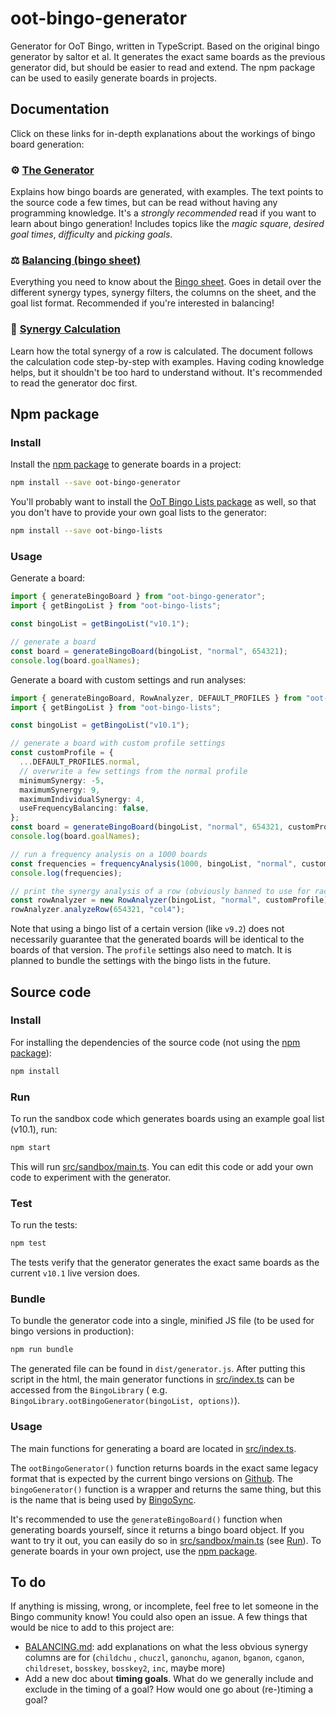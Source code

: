 # oot-bingo-generator

Generator for OoT Bingo, written in TypeScript. Based on the original bingo generator by saltor et al. It generates the
exact same boards as the previous generator did, but should be easier to read and extend. The npm package can be used to
easily generate boards in projects.

## Documentation

Click on these links for in-depth explanations about the workings of bingo board generation:

### :gear: [The Generator](/doc/GENERATOR.md)

Explains how bingo boards are generated, with examples. The text points to the source code a few times, but can be read
without having any programming knowledge. It's a *strongly recommended* read if you want to learn about bingo
generation!
Includes topics like the *magic square*, *desired goal times*, *difficulty* and *picking goals*.

### :balance_scale: [Balancing (bingo sheet)](/doc/BALANCING.md)

Everything you need to know about the
[Bingo sheet](https://docs.google.com/spreadsheets/d/1-mD-OTM0Re7PyNf224MAsRuqQ0umI0E_Qq6nr1vA1aE/edit#gid=166040247).
Goes in detail over the different synergy types, synergy filters, the columns on the sheet, and the goal list format.
Recommended if you're interested in balancing!

### :abacus: [Synergy Calculation](/doc/SYNERGY_CALCULATION.md)

Learn how the total synergy of a row is calculated. The document follows the calculation code step-by-step with
examples. Having coding knowledge helps, but it shouldn't be too hard to understand without. It's recommended to read
the generator doc first.

## Npm package

### Install

Install the [npm package](https://www.npmjs.com/package/oot-bingo-generator) to generate boards in a project:

```bash
npm install --save oot-bingo-generator
```

You'll probably want to install the [OoT Bingo Lists package](https://www.npmjs.com/package/oot-bingo-lists) as well, so
that you don't have to provide your own goal lists to the generator:

```bash
npm install --save oot-bingo-lists
```

### Usage

Generate a board:

```ts
import { generateBingoBoard } from "oot-bingo-generator";
import { getBingoList } from "oot-bingo-lists";

const bingoList = getBingoList("v10.1");

// generate a board
const board = generateBingoBoard(bingoList, "normal", 654321);
console.log(board.goalNames);
```

Generate a board with custom settings and run analyses:

```ts
import { generateBingoBoard, RowAnalyzer, DEFAULT_PROFILES } from "oot-bingo-generator";
import { getBingoList } from "oot-bingo-lists";

const bingoList = getBingoList("v10.1");

// generate a board with custom profile settings
const customProfile = {
  ...DEFAULT_PROFILES.normal,
  // overwrite a few settings from the normal profile
  minimumSynergy: -5,
  maximumSynergy: 9,
  maximumIndividualSynergy: 4,
  useFrequencyBalancing: false,
};
const board = generateBingoBoard(bingoList, "normal", 654321, customProfile);
console.log(board.goalNames);

// run a frequency analysis on a 1000 boards
const frequencies = frequencyAnalysis(1000, bingoList, "normal", customProfile);
console.log(frequencies);

// print the synergy analysis of a row (obviously banned to use for races)
const rowAnalyzer = new RowAnalyzer(bingoList, "normal", customProfile);
rowAnalyzer.analyzeRow(654321, "col4");
```

Note that using a bingo list of a certain version (like `v9.2`) does not necessarily guarantee that the generated boards
will be identical to the boards of that version. The `profile` settings also need to match. It is planned to bundle the
settings with the bingo lists in the future.

## Source code

### Install

For installing the dependencies of the source code (not using the [npm package](#npm-package)):

```bash
npm install
```

### Run

To run the sandbox code which generates boards using an example goal list (v10.1), run:

```bash
npm start
```

This will run [src/sandbox/main.ts](/src/sandbox/main.ts). You can edit this code or add your own code to experiment
with the generator.

### Test

To run the tests:

```bash
npm test
```

The tests verify that the generator generates the exact same boards as the current `v10.1` live version does.

### Bundle

To bundle the generator code into a single, minified JS file (to be used for bingo versions in production):

```bash
npm run bundle
```

The generated file can be found in `dist/generator.js`. After putting this script in the html, the main generator
functions in [src/index.ts](/src/index.ts) can be accessed from the `BingoLibrary` (
e.g. `BingoLibrary.ootBingoGenerator(bingoList, options)`).

### Usage

The main functions for generating a board are located in [src/index.ts](/src/index.ts).

The `ootBingoGenerator()` function returns boards in the exact same legacy format that is expected by the current bingo
versions on [Github](https://github.com/ootbingo/bingo). The `bingoGenerator()` function is a wrapper and returns the
same thing, but this is the name that is being used by [BingoSync](https://bingosync.com).

It's recommended to use the `generateBingoBoard()` function when generating boards yourself, since it returns a bingo
board object. If you want to try it out, you can easily do so in [src/sandbox/main.ts](/src/sandbox/main.ts)
(see [Run](#run)). To generate boards in your own project, use the [npm package](#npm-package).

## To do

If anything is missing, wrong, or incomplete, feel free to let someone in the Bingo community know! You could also open
an issue. A few things that would be nice to add to this project are:

* [BALANCING.md](/doc/BALANCING.md): add explanations on what the less obvious synergy columns are for (`childchu`
  , `chuczl`, `ganonchu`, `aganon`, `bganon`, `cganon`, `childreset`, `bosskey`, `bosskey2`, `inc`, maybe more)
* Add a new doc about **timing goals**. What do we generally include and exclude in the timing of a goal? How would one
  go about (re-)timing a goal?
